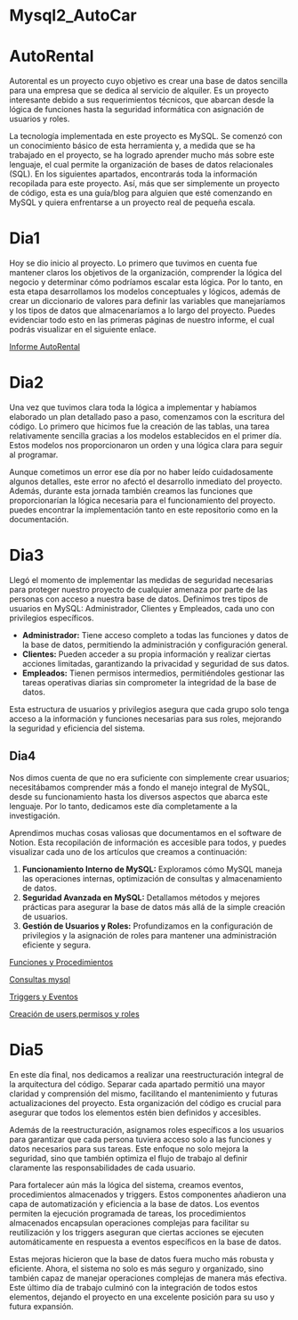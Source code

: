 # Mysql2_AutoCar

# AutoRental

Autorental es un proyecto cuyo objetivo es crear una base de datos sencilla para una empresa que se dedica al servicio de alquiler. Es un proyecto interesante debido a sus requerimientos técnicos, que abarcan desde la lógica de funciones hasta la seguridad informática con asignación de usuarios y roles.

La tecnología implementada en este proyecto es MySQL. Se comenzó con un conocimiento básico de esta herramienta y, a medida que se ha trabajado en el proyecto, se ha logrado aprender mucho más sobre este lenguaje, el cual permite la organización de bases de datos relacionales (SQL). En los siguientes apartados, encontrarás toda la información recopilada para este proyecto. Así, más que ser simplemente un proyecto de código, esta es una guía/blog para alguien que esté comenzando en MySQL y quiera enfrentarse a un proyecto real de pequeña escala.

# Dia1

Hoy se dio inicio al proyecto. Lo primero que tuvimos en cuenta fue mantener claros los objetivos de la organización, comprender la lógica del negocio y determinar cómo podríamos escalar esta lógica. Por lo tanto, en esta etapa desarrollamos los modelos conceptuales y lógicos, además de crear un diccionario de valores para definir las variables que manejaríamos y los tipos de datos que almacenaríamos a lo largo del proyecto. Puedes evidenciar todo esto en las primeras páginas de nuestro informe, el cual podrás visualizar en el siguiente enlace.

[Informe AutoRental](https://www.notion.so/Informe-AutoRental-80276b39790f4f0188f338cd54e2ac68?pvs=21) 

# Dia2

Una vez que tuvimos clara toda la lógica a implementar y habíamos elaborado un plan detallado paso a paso, comenzamos con la escritura del código. Lo primero que hicimos fue la creación de las tablas, una tarea relativamente sencilla gracias a los modelos establecidos en el primer día. Estos modelos nos proporcionaron un orden y una lógica clara para seguir al programar.

Aunque cometimos un error ese día por no haber leído cuidadosamente algunos detalles, este error no afectó el desarrollo inmediato del proyecto. Además, durante esta jornada también creamos las funciones que proporcionarían la lógica necesaria para el funcionamiento del proyecto. puedes encontrar la implementación tanto en este repositorio como en la documentación.

# Dia3

Llegó el momento de implementar las medidas de seguridad necesarias para proteger nuestro proyecto de cualquier amenaza por parte de las personas con acceso a nuestra base de datos. Definimos tres tipos de usuarios en MySQL: Administrador, Clientes y Empleados, cada uno con privilegios específicos.

- **Administrador:** Tiene acceso completo a todas las funciones y datos de la base de datos, permitiendo la administración y configuración general.
- **Clientes:** Pueden acceder a su propia información y realizar ciertas acciones limitadas, garantizando la privacidad y seguridad de sus datos.
- **Empleados:** Tienen permisos intermedios, permitiéndoles gestionar las tareas operativas diarias sin comprometer la integridad de la base de datos.

Esta estructura de usuarios y privilegios asegura que cada grupo solo tenga acceso a la información y funciones necesarias para sus roles, mejorando la seguridad y eficiencia del sistema.

## Dia4

Nos dimos cuenta de que no era suficiente con simplemente crear usuarios; necesitábamos comprender más a fondo el manejo integral de MySQL, desde su funcionamiento hasta los diversos aspectos que abarca este lenguaje. Por lo tanto, dedicamos este día completamente a la investigación.

Aprendimos muchas cosas valiosas que documentamos en el software de Notion. Esta recopilación de información es accesible para todos, y puedes visualizar cada uno de los artículos que creamos a continuación:

1. **Funcionamiento Interno de MySQL:** Exploramos cómo MySQL maneja las operaciones internas, optimización de consultas y almacenamiento de datos.
2. **Seguridad Avanzada en MySQL:** Detallamos métodos y mejores prácticas para asegurar la base de datos más allá de la simple creación de usuarios.
3. **Gestión de Usuarios y Roles:** Profundizamos en la configuración de privilegios y la asignación de roles para mantener una administración eficiente y segura.

[Funciones y Procedimientos](https://www.notion.so/Funciones-y-Procedimientos-7f77cfd02f5d4d48a3b8190806821beb?pvs=21) 

[Consultas mysql](https://www.notion.so/Consultas-mysql-0bbb26d175fa4a44ab409f906d76573e?pvs=21) 

[Triggers y Eventos](https://www.notion.so/Triggers-y-Eventos-581d35ef271742bdb65f8939cdbeb4fc?pvs=21) 

[Creación de users,permisos y roles](https://www.notion.so/Creaci-n-de-users-permisos-y-roles-4b0ee72a8abe4704bff09e69a6cb29ef?pvs=21) 

# Dia5

En este día final, nos dedicamos a realizar una reestructuración integral de la arquitectura del código. Separar cada apartado permitió una mayor claridad y comprensión del mismo, facilitando el mantenimiento y futuras actualizaciones del proyecto. Esta organización del código es crucial para asegurar que todos los elementos estén bien definidos y accesibles.

Además de la reestructuración, asignamos roles específicos a los usuarios para garantizar que cada persona tuviera acceso solo a las funciones y datos necesarios para sus tareas. Este enfoque no solo mejora la seguridad, sino que también optimiza el flujo de trabajo al definir claramente las responsabilidades de cada usuario.

Para fortalecer aún más la lógica del sistema, creamos eventos, procedimientos almacenados y triggers. Estos componentes añadieron una capa de automatización y eficiencia a la base de datos. Los eventos permiten la ejecución programada de tareas, los procedimientos almacenados encapsulan operaciones complejas para facilitar su reutilización y los triggers aseguran que ciertas acciones se ejecuten automáticamente en respuesta a eventos específicos en la base de datos.

Estas mejoras hicieron que la base de datos fuera mucho más robusta y eficiente. Ahora, el sistema no solo es más seguro y organizado, sino también capaz de manejar operaciones complejas de manera más efectiva. Este último día de trabajo culminó con la integración de todos estos elementos, dejando el proyecto en una excelente posición para su uso y futura expansión.
